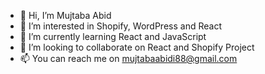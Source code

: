- 👋 Hi, I’m Mujtaba Abid
- 👀 I’m interested in Shopify, WordPress and React
- 🌱 I’m currently learning React and JavaScript
- 💞️ I’m looking to collaborate on React and Shopify Project
- 📫 You can reach me on mujtabaabidi88@gmail.com

<!---
mujtaba-88/mujtaba-88 is a ✨ special ✨ repository because its `README.md` (this file) appears on your GitHub profile.
You can click the Preview link to take a look at your changes.
--->
